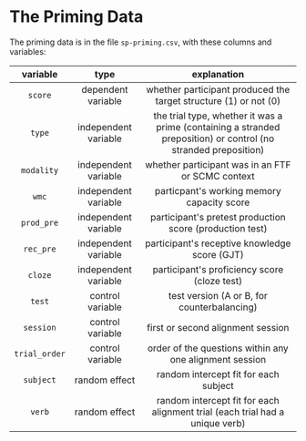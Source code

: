 # The Priming Data

The priming data is in the file `sp-priming.csv`, with these columns and variables:

variable|type|explanation
:-:|:-:|:-:
`score`|dependent variable| whether participant produced the target structure (1) or not (0)
`type` | independent variable | the trial type, whether it was a prime (containing a stranded preposition) or control (no stranded preposition)
`modality` | independent variable | whether participant was in an FTF or SCMC context
`wmc` | independent variable | particpant's working memory capacity score 
`prod_pre` | independent variable | participant's pretest production score (production test)
`rec_pre` | independent variable | participant's receptive knowledge score (GJT)
`cloze` | independent variable | participant's proficiency score (cloze test)
`test` | control variable | test version (A or B, for counterbalancing)
`session` | control variable | first or second alignment session
`trial_order` |control variable| order of the questions within any one alignment session
`subject` | random effect | random intercept fit for each subject
`verb`| random effect | random intercept fit for each alignment trial (each trial had a unique verb)